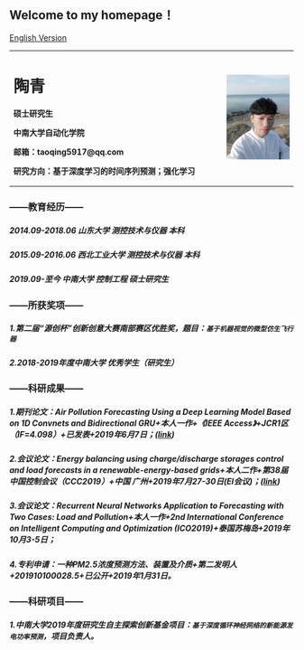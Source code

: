 ## Welcome to my homepage！

[English Version](index-en.md)




<table border="0">
  <tr>
    <td width="75%">
      <h1>陶青</h1>
      <p><b>硕士研究生</b></p>
      <p><b>中南大学自动化学院</b></p>
      <p><b>邮箱：taoqing5917@qq.com</b></p>
      <p><b>研究方向：基于深度学习的时间序列预测；强化学习</b></p>
    </td>
    <td width="25%">
      <img src="/taoqing5917.jpg" width="100%">      
    </td>
  </tr>
</table>





### **——教育经历——**
##### 2014.09-2018.06 山东大学 测控技术与仪器 本科
##### 2015.09-2016.06 西北工业大学 测控技术与仪器 本科
##### 2019.09-至今 中南大学 控制工程 硕士研究生
  

### **——所获奖项——**
##### 1.第二届“源创杯”创新创意大赛南部赛区优胜奖，题目：`基于机器视觉的微型仿生飞行器`
##### 2.2018-2019年度中南大学 优秀学生（研究生）
  

### **——科研成果——**
##### 1.期刊论文：Air Pollution Forecasting Using a Deep Learning Model Based on 1D Convnets and Bidirectional GRU+本人一作+《IEEE Access》+JCR1区（IF=4.098）+已发表+2019年6月7日；([link](https://ieeexplore.ieee.org/document/8732985))
##### 2.会议论文：Energy balancing using charge/discharge storages control and load forecasts in a renewable-energy-based grids+本人二作+第38届中国控制会议（CCC2019）+中国 广州+2019年7月27-30日(EI会议)；([link](https://arxiv.org/abs/1906.02959))
##### 3.会议论文：Recurrent Neural Networks Application to Forecasting with Two Cases: Load and Pollution+本人一作+2nd International Conference on Intelligent Computing and Optimization (ICO2019)+泰国苏梅岛+2019年10月3-5日；
##### 4.专利申请：一种PM2.5浓度预测方法、装置及介质+第二发明人+201910100028.5+已公开+2019年1月31日。
  

### **——科研项目——**
##### 1.中南大学2019年度研究生自主探索创新基金项目：`基于深度循环神经网络的新能源发电功率预测`，项目负责人。
  




